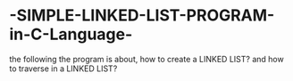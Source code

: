 # -SIMPLE-LINKED-LIST-PROGRAM-in-C-Language-
the following the program is about, how to create a LINKED LIST? and how to traverse in a LINKED LIST?
